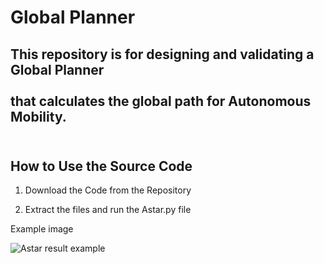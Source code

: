 # Global Planner
## This repository is for designing and validating a Global Planner <br><br> that calculates the global path for Autonomous Mobility. <br><br>


## How to Use the Source Code <br>
1. Download the Code from the Repository <br>

2. Extract the files and run the Astar.py file <br>

Example image <br>

![Astar result example](https://github.com/user-attachments/assets/91c3e344-58cc-401e-b039-2255303b6bf3)

 
